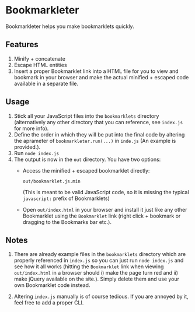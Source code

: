 # Bookmarkleter

Bookmarkleter helps you make bookmarklets quickly.

## Features

1. Minify + concatenate
2. Escape HTML entities
3. Insert a proper Bookmarklet link into a HTML file for you to view and
   bookmark in your browser and make the actual minified + escaped code
   available in a separate file.

## Usage

1. Stick all your JavaScript files into the `bookmarklets` directory
   (alternatively any other directory that you can reference, see
   `index.js` for more info).
2. Define the order in which they will be put into the final
   code by altering the aprameter of `bookmarkleter.run(...)` in `inde.js`
   (An example is provided.).
3. Run `node index.js`
4. The output is now in the `out` directory. You have two options:
   - Access the minified + escaped bookmarklet directly:

     `out/bookmarklet.js.min`

     (This is meant to be valid JavaScript code, so it is missing the
     typical `javascript:` prefix of Bookmarklets)
   - Open `out/index.html` in your browser and install it just like any
     other Bookmarklet using the `Bookmarklet` link (right click + bookmark
     or dragging to the Bookmarks bar etc.).

## Notes

1. There are already example files in the `bookmarklets` directory which
   are properly referenced in `index.js` so you can just run
   `node index.js` and see how it all works (hitting the `Bookmarklet` link
   when viewing `out/index.html` in a browser should  i) make the page turn
   red and  ii) make jQuery available on the site.). Simply delete them and
   use your own Bookmarklet code instead.

2. Altering `index.js` manually is of course tedious. If you are annoyed by
   it, feel free to add a proper CLI.
